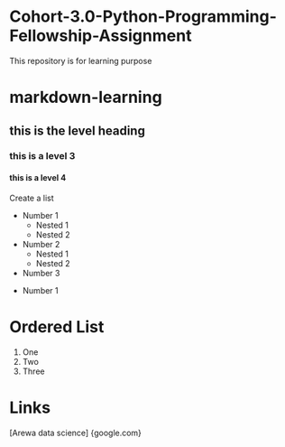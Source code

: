 # Cohort-3.0-Python-Programming-Fellowship-Assignment
This repository is for learning purpose
# markdown-learning
## this is the level heading
### this is a level 3
#### this is a level 4
Create a list
- Number 1
  - Nested 1
  - Nested 2
- Number 2
  - Nested 1
  - Nested 2
- Number 3
* Number 1
# Ordered List
1. One
2. Two
3. Three
# Links
[Arewa data science] {google.com}

